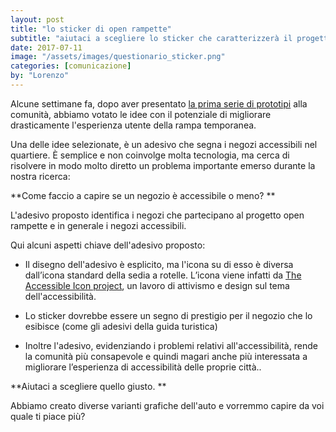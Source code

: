 ```yaml
---
layout: post
title: "lo sticker di open rampette"
subtitle: "aiutaci a scegliere lo sticker che caratterizzerà il progetto"
date: 2017-07-11
image: "/assets/images/questionario_sticker.png"
categories: [comunicazione]
by: "Lorenzo"
---
```

Alcune settimane fa, dopo aver presentato [la prima serie di prototipi](https://edgeryders.eu/en/open-rampette-the-call-here-come-the-prototypes-21-05-2017) alla comunità, abbiamo votato le idee con il potenziale di migliorare drasticamente l'esperienza utente della rampa temporanea.

Una delle idee selezionate, è un adesivo che segna i negozi accessibili nel quartiere.
È semplice e non coinvolge molta tecnologia,  ma cerca di risolvere in modo molto diretto un problema importante emerso durante la nostra ricerca:

**Come faccio a capire se un negozio è accessibile o meno?
**

L'adesivo proposto identifica i negozi che partecipano al progetto open rampette e in generale i negozi accessibili.

Qui alcuni aspetti chiave dell'adesivo proposto:

- Il disegno dell'adesivo è esplicito, ma l'icona su di esso è diversa dall’icona standard della sedia a rotelle. L’icona viene infatti da [The Accessible Icon project](http://accessibleicon.org/), un lavoro di attivismo e design sul tema dell'accessibilità.

- Lo sticker dovrebbe essere un segno di prestigio per il negozio che lo esibisce (come gli adesivi della guida turistica)

- Inoltre l'adesivo, evidenziando i problemi relativi all'accessibilità, rende la comunità più consapevole e quindi magari anche più interessata a migliorare l’esperienza di accessibilità delle proprie città..

**Aiutaci a scegliere quello giusto.
**

Abbiamo creato diverse varianti grafiche dell'auto e vorremmo capire da voi quale ti piace più?
